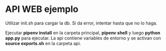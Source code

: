 # API WEB ejemplo
Utilizar init.sh para cargar la db. Si da error, intentar hasta que no lo haga.

Ejecutar **pipenv install** en la carpeta principal, **pipenv shell** y luego **python app.py** para ejecutar.
La api contiene variables de entorno y se activan con **source exports.sh** en la carpeta api.
